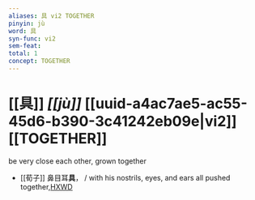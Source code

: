 ```yaml
---
aliases: 具 vi2 TOGETHER
pinyin: jù
word: 具
syn-func: vi2
sem-feat: 
total: 1
concept: TOGETHER 
---
```

# [[具]] *[[jù]]*  [[uuid-a4ac7ae5-ac55-45d6-b390-3c41242eb09e|vi2]] [[TOGETHER]]
be very close each other, grown together
 - [[荀子]] 鼻目耳**具**，
                     / with his nostrils, eyes, and ears all pushed together,[HXWD](https://hxwd.org/textview.html?location=KR3a0002_tls_005-2a.12)